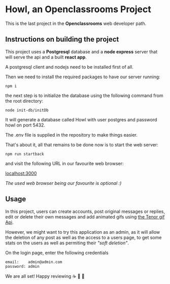 # Howl, an Openclassrooms Project

This is the last project in the **Openclassrooms** web developer path.

## Instructions on building the project

This project uses a **Postgresql** database and a **node express** server that will serve the api and a built **react app**.

A postgresql client and nodejs need to be installed first of all.

Then we need to install the required packages to have our server running:

```
npm i
```

the next step is to initialize the database using the following command from the root directory:

```
node init-db/initDb
```

It will generate a database called Howl with user postgres and password howl on port 5432.

The .env file is supplied in the repository to make things easier.

That's about it, all that remains to be done now is to start the web server:

```
npm run startback
```

and visit the following URL in our favourite web browser:

[localhost:3000](http://localhost:3000)

*The used web browser being our favourite is optional :)*

## Usage

In this project, users can create accounts, post original messages or replies, edit or delete their own messages and add animated gifs using [the Tenor gif Api](https://tenor.com/).

However, we might want to try this application as an admin, as it will allow the deletion of any post as well as the access to a users page, to get some stats on the users as well as permiting their *"soft deletion"*.

On the login page, enter the following credentials

```
email:    admin@admin.com
password: admin
```

We are all set! Happy reviewing ☕️ 🚀 🌈